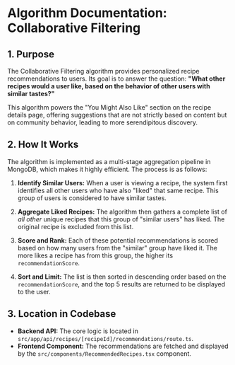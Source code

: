 # Algorithm Documentation: Collaborative Filtering

## 1. Purpose

The Collaborative Filtering algorithm provides personalized recipe recommendations to users. Its goal is to answer the question: **"What other recipes would a user like, based on the behavior of other users with similar tastes?"**

This algorithm powers the "You Might Also Like" section on the recipe details page, offering suggestions that are not strictly based on content but on community behavior, leading to more serendipitous discovery.

## 2. How It Works

The algorithm is implemented as a multi-stage aggregation pipeline in MongoDB, which makes it highly efficient. The process is as follows:

1.  **Identify Similar Users:** When a user is viewing a recipe, the system first identifies all other users who have also "liked" that same recipe. This group of users is considered to have similar tastes.

2.  **Aggregate Liked Recipes:** The algorithm then gathers a complete list of *all other* unique recipes that this group of "similar users" has liked. The original recipe is excluded from this list.

3.  **Score and Rank:** Each of these potential recommendations is scored based on how many users from the "similar" group have liked it. The more likes a recipe has from this group, the higher its `recommendationScore`.

4.  **Sort and Limit:** The list is then sorted in descending order based on the `recommendationScore`, and the top 5 results are returned to be displayed to the user.

## 3. Location in Codebase

-   **Backend API:** The core logic is located in `src/app/api/recipes/[recipeId]/recommendations/route.ts`.
-   **Frontend Component:** The recommendations are fetched and displayed by the `src/components/RecommendedRecipes.tsx` component. 